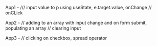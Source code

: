 App1 - /// input value to p using useState, e.target.value, onChange
       // onCLick
	   
App2 - // adding to an array with input change and on form submit, populating an array
       // clearing input
	   
App3 - // clicking on checkbox, spread operator
